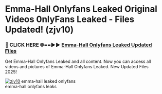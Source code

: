 # Emma-Hall Onlyfans Leaked Original Videos 0nlyFans Leaked - Files Updated! (zjv10)

<h3>🔴 CLICK HERE 🌐==►► <a href="https://tinyurl.com/2wckxsce" rel="nofollow">Emma-Hall Onlyfans Leaked Updated Files</a></h3>

Get Emma-Hall Onlyfans Leaked and all content. Now you can access all videos and pictures of Emma-Hall Onlyfans Leaked. New Updated Files 2025!

[![zjv10](https://i.imgur.com/AFduVYN.gif)](https://tinyurl.com/2wckxsce)
emma-hall leaked onlyfans<br>
emma-hall onlyfans leaks